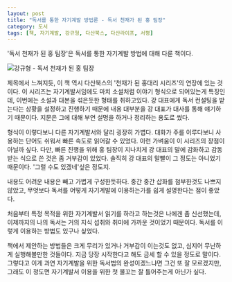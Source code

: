 ```yaml
---
layout: post
title: "독서를 통한 자기계발 방법론 - 독서 천재가 된 홍 팀장"
category: 도서
tags: [책, 자기계발, 강규형, 다산북스, 다산라이프, 서평]
---
```


'독서 천재가 된 홍 팀장'은 독서를 통한 자기계발 방법에 대해 다룬 책이다.

![강규형 - 독서 천재가 된 홍 팀장](https://lh3.googleusercontent.com/-ecRV0P1L5L0/WSV-g1jB9sI/AAAAAAAAUEw/8YkamWOP3dwConLeL3ty8wvCQZmuScdKACE0/s360/reading-genius-hong-team-leader-book.jpg "독서를 이용한 자기계발법을 담았다.")

제목에서 느껴지듯, 이 책 역시 다산북스의 '천재가 된 홍대리 시리즈'의 연장에 있는 것이다.
이 시리즈는 자기계발서임에도 마치 소설처럼 이야기 형식으로 되어있는게 특징인데,
이번에는 소설과 대본을 섞은듯한 형태를 취하고있다.
강 대표에게 독서 컨설팅을 받는다는 상황을 설정하고 진행하기 때문에
내용 대부분을 강 대표가 대사를 통해 얘기하기 때문이다.
지문은 그에 대해 부연 설명을 하거나 정리하는 용도로 썼다.

형식이 이렇다보니 다른 자기계발서와 달리 굉장히 가볍다.
대화가 주를 이루다보니 사용하는 단어도 쉬워서 빠른 속도로 읽어갈 수 있었다.
이런 가벼움이 이 시리즈의 장점이 아닐까 싶다.
다만, 빠른 진행을 위해 홍 팀장이 지나치게 강 대표의 말에 감화하고 감동받는 식으로 쓴 것은 좀 거부감이 있었다.
솔직히 강 대표의 말빨이 그 정도는 아니었기 때문이다.
'그럴 수도 있겠네'싶은 정도지.

내용도 어려운 내용은 빼고 가볍게 구성한듯하다.
중간 중간 삽화를 첨부한것도 나쁘지 않았고,
무엇보다 독서를 어떻게 자기계발에 이용하는가를 쉽게 설명한다는 점이 좋았다.

처음부터 특정 목적을 위한 자기계발서 읽기를 하라고 하는것은 나에겐 좀 신선했는데,
이제까지의 나의 독서는 거의 지식 섭취와 취미에 가까운 것이었기 때문이다.
독서를 이렇게 이용하는 방법도 있구나 싶었다.

책에서 제안하는 방법들은 크게 무리가 있거나 거부감이 이는것도 없고,
심지어 무난하게 실행해볼만한 것들이다.
지금 당장 시작한다고 해도 금세 할 수 있을 정도로 말이다.
그렇다고 이게 과연 자기계발을 위한 독서법의 완성이겠느냐면 그건 또 잘 모르겠지만,
그래도 이 정도면 자기계발서 이용을 위한 첫 물꼬는 잘 틀어주는게 아닌가 싶다.
